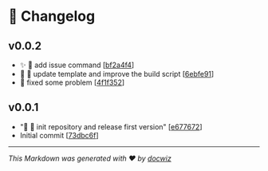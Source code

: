 # 📜 Changelog

## v0.0.2
- ✨ 🐛 add issue command [[bf2a4f4](https://github.com/Ansurfen/docwiz/commit/bf2a4f49533ec43bff944a5da16fee3e74953f00)]
- 🔨 📝 update template and improve the build script [[6ebfe91](https://github.com/Ansurfen/docwiz/commit/6ebfe91c8c3918e2151623e9b3ff64c3b5979a72)]
- 🐛 fixed some problem [[4f1f352](https://github.com/Ansurfen/docwiz/commit/4f1f352128a60b60d6252dfdd00d25be94e3065b)]

## v0.0.1
- "🎉 🚀 init repository and release first version" [[e677672](https://github.com/Ansurfen/docwiz/commit/e677672c84fd0bb183532b33e926077842855d00)]
- Initial commit [[73dbc6f](https://github.com/Ansurfen/docwiz/commit/73dbc6f118ce5313b25ae09a2df7a822206e4702)]

---

_This Markdown was generated with ❤️ by [docwiz](https://github.com/ansurfen/docwiz)_